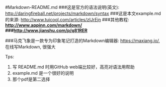 #Markdown-README.md
###这是官方的语法说明(英文): http://daringfireball.net/projects/markdown/syntax
###这是本文example.md的来源: http://www.tuicool.com/articles/zIJrEjn
###其他教程: 
**http://www.appinn.com/markdown/**  
**###http://www.jianshu.com/p/q81RER**

###马克飞象是一款专为印象笔记打造的Markdown编辑器: https://maxiang.io/, 在线写Markdown, 很强大

Tps: 
1. 写 README.md 时用GitHub web端比较好，高亮对语法用帮助
2. example.md 是一个很好的说明
3. 那个pdf是第二选择
